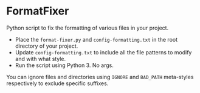 # FormatFixer
Python script to fix the formatting of various files in your project.

* Place the `format-fixer.py` and `config-formatting.txt` in the root directory of your project.
* Update `config-formatting.txt` to include all the file patterns to modify and with what style.
* Run the script using Python 3. No args.

You can ignore files and directories using `IGNORE` and `BAD_PATH` meta-styles respectively to exclude specific suffixes.
